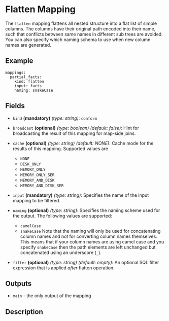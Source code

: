 
# Flatten Mapping
The `flatten` mapping flattens all nested structure into a flat list of simple columns. The columns have their original
path encoded into their name, such that conflicts between same names in different sub trees are avoided. You can also
specify which naming schema to use when new column names are generated.

## Example
```
mappings:
  partial_facts:
    kind: flatten
    input: facts
    naming: snakeCase
```

## Fields
* `kind` **(mandatory)** *(type: string)*: `conform`

* `broadcast` **(optional)** *(type: boolean)* *(default: false)*: 
Hint for broadcasting the result of this mapping for map-side joins.

* `cache` **(optional)** *(type: string)* *(default: NONE)*:
Cache mode for the results of this mapping. Supported values are
  * `NONE`
  * `DISK_ONLY`
  * `MEMORY_ONLY`
  * `MEMORY_ONLY_SER`
  * `MEMORY_AND_DISK`
  * `MEMORY_AND_DISK_SER`

* `input` **(mandatory)** *(type: string)*:
Specifies the name of the input mapping to be filtered.

* `naming` **(optional)** *(type: string)*:
Specifies the naming scheme used for the output. The following values are supported:
  * `camelCase` 
  * `snakeCase`
Note that the naming will only be used for concatenating column names and not for converting column names themselves.
This means that if your column names are using camel case and you specify `snakeCase` then the path elements are left
unchanged but concatenated using an underscore (`_`).

* `filter` **(optional)** *(type: string)* *(default: empty)*:
An optional SQL filter expression that is applied *after* flatten operation.


## Outputs
* `main` - the only output of the mapping


## Description
